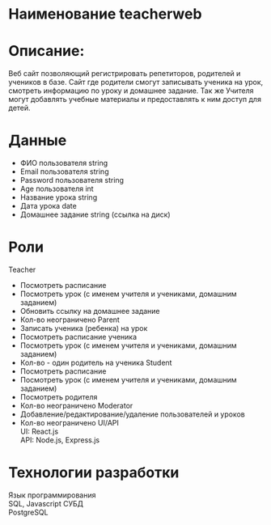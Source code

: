 # Наименование teacherweb
#  Описание:
Веб сайт позволяющий регистрировать репетиторов, родителей и учеников в базе. Сайт где родители смогут записывать ученика на урок, смотреть информацию по уроку и домашнее задание. Так же Учителя могут добавлять учебные материалы и предоставлять к ним доступ для детей.

#  Данные

* ФИО пользователя string
* Email пользователя string
* Password пользователя string
* Age пользователя int
* Название урока string
* Дата урока date
* Домашнее задание string (ссылка на диск)

# Роли 
Teacher
*   Посмотреть расписание
*   Посмотреть урок (с именем учителя и учениками, домашним заданием)
*   Обновить ссылку на домашнее задание
*   Кол-во неограничено
Parent
*    Записать ученика (ребенка) на урок
*    Посмотреть расписание ученика
*    Посмотреть урок (с именем учителя и учениками, домашним заданием)
*    Кол-во - один родитель на ученика
Student
*   Посмотреть расписание
*   Посмотреть урок (с именем учителя и учениками, домашним заданием)
*   Посмотреть родителя
*   Кол-во неограничено
Moderator
*   Добавление/редактирование/удаление пользователей и уроков
*   Кол-во неограничено
UI/API  
 UI: React.js  
 API: Node.js, Express.js  
# Технологии разработки
Язык программирования  
SQL, Javascript 
СУБД  
PostgreSQL  

